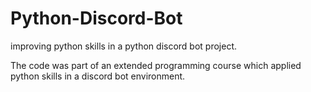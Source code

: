 # Python-Discord-Bot
improving python skills in a python discord bot project. 

The code was part of an extended programming course which applied python skills in a discord bot environment. 
